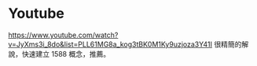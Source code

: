 # Youtube

https://www.youtube.com/watch?v=JyXms3i_8do&list=PLL61MG8a_kog3tBK0M1Ky9uzjoza3Y41I
很精簡的解說，快速建立 1588 概念，推薦。


